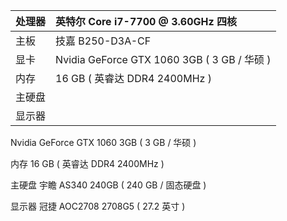 | 处理器 | 英特尔 Core i7-7700 @ 3.60GHz 四核 |
| :--- | :--- |
| 主板 | 技嘉 B250-D3A-CF |
| 显卡 | Nvidia GeForce GTX 1060 3GB \( 3 GB / 华硕 \) |
| 内存 | 16 GB \( 英睿达 DDR4 2400MHz \) |
| 主硬盘 |  |
| 显示器 |  |

Nvidia GeForce GTX 1060 3GB \( 3 GB / 华硕 \)

内存                16 GB \( 英睿达 DDR4 2400MHz \)

主硬盘              宇瞻 AS340 240GB \( 240 GB / 固态硬盘 \)

显示器              冠捷 AOC2708 2708G5 \( 27.2 英寸  \)

